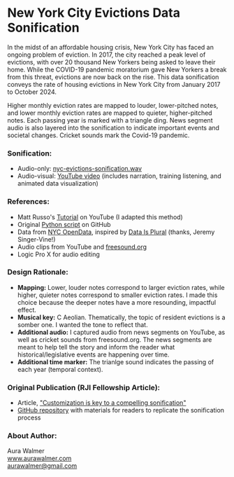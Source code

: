 # New York City Evictions Data Sonification

In the midst of an affordable housing crisis, New York City has faced an ongoing problem of eviction. In 2017, the city reached a peak level of evictions, with over 20 thousand New Yorkers being asked to leave their home. While the COVID-19 pandemic moratorium gave New Yorkers a break from this threat, evictions are now back on the rise. This data sonification conveys the rate of housing evictions in New York City from January 2017 to October 2024.  

Higher monthly eviction rates are mapped to louder, lower-pitched notes, and lower monthly eviction rates are mapped to quieter, higher-pitched notes. Each passing year is marked with a triangle ding. News segment audio is also layered into the sonification to indicate important events and societal changes. Cricket sounds mark the Covid-19 pandemic.  

### Sonification:
* Audio-only: [nyc-evictions-sonification.wav](https://github.com/awalmer/NYC-Evictions-Sonification/blob/main/nyc-evictions-sonification.wav)
* Audio-visual: [YouTube video](https://youtu.be/8h3_ijIudHo?si=W0mxN-3d_uELJy8Z) (includes narration, training listening, and animated data visualization)

### References:
* Matt Russo's [Tutorial](https://youtu.be/DUdLRy8i9qI?si=vGBBpAzAX5cnGiZp) on YouTube (I adapted this method)
* Original [Python script](https://github.com/SYSTEMSounds/sonification-tutorials/blob/main/data2midi-part1.py) on GitHub
* Data from [NYC OpenData](https://data.cityofnewyork.us/City-Government/Evictions/6z8x-wfk4/data_preview), inspired by [Data Is Plural](https://www.data-is-plural.com/archive/2024-09-25-edition/) (thanks, Jeremy Singer-Vine!)
* Audio clips from YouTube and [freesound.org](https://freesound.org/)
* Logic Pro X for audio editing

### Design Rationale:
* **Mapping:** Lower, louder notes correspond to larger eviction rates, while higher, quieter notes correspond to smaller eviction rates. I made this choice because the deeper notes have a more resounding, impactful effect.
* **Musical key:** C Aeolian. Thematically, the topic of resident evictions is a somber one. I wanted the tone to reflect that.
* **Additional audio:** I captured audio from news segments on YouTube, as well as cricket sounds from freesound.org. The news segments are meant to help tell the story and inform the reader what historical/legislative events are happening over time.
* **Additional time marker:** The trianlge sound indicates the passing of each year (temporal context).

### Original Publication (RJI Fellowship Article):
* Article, ["Customization is key to a compelling sonification"](https://rjionline.org/news/customization-is-key-to-a-compelling-sonification/)
* [GitHub repository](https://github.com/awalmer-rji/NYC-Evictions-Sonification/) with materials for readers to replicate the sonification process

### About Author:
Aura Walmer  
www.aurawalmer.com  
aurawalmer@gmail.com

